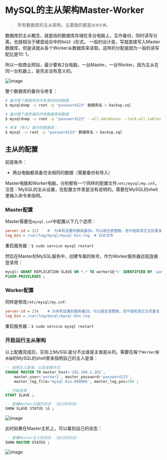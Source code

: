 # MySQL的主从架构Master-Worker

> 所有数据库的主从架构，主要做的都是`读写分离`。

数据库的主从概念，就是指的数据库存储在多台电脑上，互作备份，同时读写分离。也就相当于硬盘组合中的`RAID 1`形式。
一般的设计是，写就直接写入Master数据库，但是读就从各个Worker从数据库来读取。这样的分配是因为一般的读写配比是10: 1。

所以一般商业网站，最少要有2台电脑，一台Master，一台Worker。因为主从在同一台机器上，是完全没有意义的。

![image](https://user-images.githubusercontent.com/14041622/48952832-9f294580-ef7e-11e8-9ef5-6e32dce1377d.png)


整个数据库的备份与修复：
```sh
# 备份某个数据库的所有表结构和数据
$ mysqldump -u root -p "password123" 数据库名 > backup.sql

# 备份整个服务器的所有数据库和数据
$ mysqldump -u root -p "password123" --all-databases --lock-all-tables > master_db.sql

# 修复（导入）备份的数据库：
$ mysql -u root -p "password123" 数据库名 < backup.sql
```


## 主从的配置

前提条件：
- 两台电脑都具备完全相同的数据（需要备份和导入）

Master电脑和Worker电脑，分别都有一个同样的配置文件`/etc/mysql/my.cnf`。
注意：MySQL的主从设置，在配置文件里是没有说明的。需要在MySQL的shell里输入命令来指明。

### Master配置

Master需要在`mysql.cnf`中配置以下几个选项：
```ini
server-id = 123    #  为本机设置的服务器ID，可以是任意整数，但不能和其它主机重复
log_bin = /var/log/mysql/mysql-bin.log  # 日志文件
```

重启服务器：`$ sudo service mysql restart`

然后在Master的MySQL服务中，创建专属的账号，作为Worker服务器远程连接登录用：
```sql
mysql> GRANT REPLICATION SLAVE ON *.* TO worker1@'%' IDENTIFIED BY 'password123' ;
FLUSH PRIVILEGES ;
```


### Worker配置

同样是修改`/etc/mysql/my.cnf`:
```ini
server-id = 234    # 为本机设置的服务器ID，可以是任意整数，但不能和其它主机重复
log_bin = /var/log/mysql/mysql-bin.log
```

重启服务器：`$ sudo service mysql restart`


### 开启运行主从架构

以上配置完成后，实际上MySQL是分不出谁是主谁是从的。需要在每个`Worker服务器`的MySQL的shell里来指明自己的主人是谁：
```sql
-- 指明主人是谁，以及连接方式
CHANGE MASTER TO master_host='192.168.1.101', 
    master_user='worker1', master_password='password123', 
    master_log_file='mysql-bin.000006', master_log_pos=590 ;

-- 开始连接
START SLAVE ;

-- 查看Worker从属的状态 （自己的状态）
SHOW SLAVE STATUS \G ; 
```
![image](https://user-images.githubusercontent.com/14041622/48955562-7e1a2200-ef89-11e8-8b47-db6afdfaec95.png)


此时如果在Master主机上，可以看到自己的状态：
```sql
-- 查看Master主人的状态 （自己的状态）
SHOW MASTER STATUS ;
```
![image](https://user-images.githubusercontent.com/14041622/48955581-8a9e7a80-ef89-11e8-9c63-dea93b6c3580.png)
